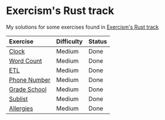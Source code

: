 # Exercism's Rust track
My solutions for some exercises found in [Exercism's Rust track](https://exercism.io/my/tracks/rust)


| Exercise | Difficulty | Status |
|:--- |:---|:---|
| [Clock](https://exercism.io/my/solutions/dd11f3c06a844dce9bf794285f1715f7) | Medium | Done |
| [Word Count](https://exercism.io/my/solutions/95a469baee2f4188b5f72c5e004a6c9d) | Medium | Done |
| [ETL](https://exercism.io/my/solutions/8b9f926901db41a18e5d8ed971649d58) | Medium | Done |
| [Phone Number](https://exercism.io/my/solutions/6fefc94d1d3a44149648a38a6925e9b3) | Medium | Done |
| [Grade School](https://exercism.io/my/solutions/93eaaa6efc374566bad005ef4d60e234) | Medium | Done |
| [Sublist](https://exercism.io/my/solutions/01bf6a6d13a246399a0add505856590b) | Medium | Done |
| [Allergies](https://exercism.io/my/solutions/46cf685c37e24cb4a5e20dcec165f8a5) | Medium | Done |